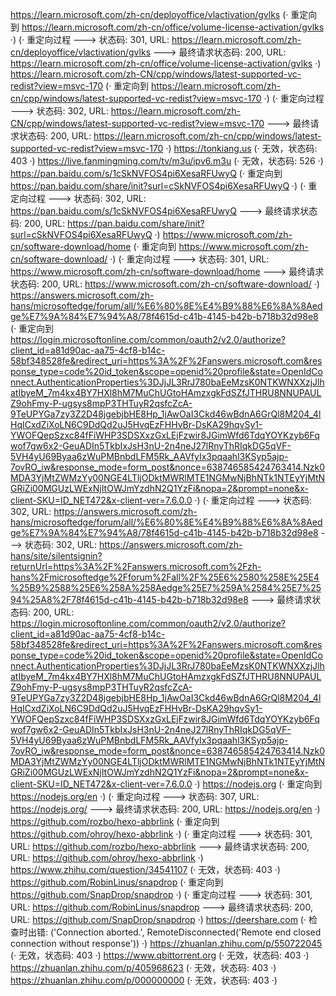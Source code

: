 https://learn.microsoft.com/zh-cn/deployoffice/vlactivation/gvlks (· 重定向到 https://learn.microsoft.com/zh-cn/office/volume-license-activation/gvlks ·)
(· 重定向过程 ---> 状态码: 301, URL: https://learn.microsoft.com/zh-cn/deployoffice/vlactivation/gvlks ---> 最终请求状态码: 200, URL: https://learn.microsoft.com/zh-cn/office/volume-license-activation/gvlks ·)
https://learn.microsoft.com/zh-CN/cpp/windows/latest-supported-vc-redist?view=msvc-170 (· 重定向到 https://learn.microsoft.com/zh-cn/cpp/windows/latest-supported-vc-redist?view=msvc-170 ·)
(· 重定向过程 ---> 状态码: 302, URL: https://learn.microsoft.com/zh-CN/cpp/windows/latest-supported-vc-redist?view=msvc-170 ---> 最终请求状态码: 200, URL: https://learn.microsoft.com/zh-cn/cpp/windows/latest-supported-vc-redist?view=msvc-170 ·)
https://tonkiang.us (· 无效，状态码: 403 ·)
https://live.fanmingming.com/tv/m3u/ipv6.m3u (· 无效，状态码: 526 ·)
https://pan.baidu.com/s/1cSkNVFOS4pi6XesaRFUwyQ (· 重定向到 https://pan.baidu.com/share/init?surl=cSkNVFOS4pi6XesaRFUwyQ ·)
(· 重定向过程 ---> 状态码: 302, URL: https://pan.baidu.com/s/1cSkNVFOS4pi6XesaRFUwyQ ---> 最终请求状态码: 200, URL: https://pan.baidu.com/share/init?surl=cSkNVFOS4pi6XesaRFUwyQ ·)
https://www.microsoft.com/zh-cn/software-download/home (· 重定向到 https://www.microsoft.com/zh-cn/software-download/ ·)
(· 重定向过程 ---> 状态码: 301, URL: https://www.microsoft.com/zh-cn/software-download/home ---> 最终请求状态码: 200, URL: https://www.microsoft.com/zh-cn/software-download/ ·)
https://answers.microsoft.com/zh-hans/microsoftedge/forum/all/%E6%80%8E%E4%B9%88%E6%8A%8Aedge%E7%9A%84%E7%94%A8/78f4615d-c41b-4145-b42b-b718b32d98e8 (· 重定向到 https://login.microsoftonline.com/common/oauth2/v2.0/authorize?client_id=a81d90ac-aa75-4cf8-b14c-58bf348528fe&redirect_uri=https%3A%2F%2Fanswers.microsoft.com&response_type=code%20id_token&scope=openid%20profile&state=OpenIdConnect.AuthenticationProperties%3DJjJL3RrJ780baEeMzsK0NTKWNXXzjJlhatIbyeM_7m4kx4BY7HXl8hM7MuChUGtoHAmzxgkFdSZfJTHRU8NNUPAULZ9ohFmy-P-ugsys8mpP3THTuyR2qsfcZcA-9TeUPYGa7zy3Z2D48jgebjbHE8Hp_1jAwOaI3Ckd46wBdnA6GrQl8M204_4lHqICxdZiXoLN6C9DdQd2uJ5HvqEzFHHvBr-DsKA29hqvSy1-YWOFQepSzxc84fFiWHP3SDSXxzGxLEjFzwir8JGimWfd6TdqYOYKzyb6Fqwof7gw6x2-GeuADIn5TkbIxJsH3nU-2n4neJ27lRnyThRIqkDG5qVF-5VH4yU69Byaa6zWuPMBnbdLFM5Rk_AAVfyIx3pqaahl3KSyp5ajp-7ovRO_iw&response_mode=form_post&nonce=638746585424763414.Nzk0MDA3YjMtZWMzYy00NGE4LTljODktMWRlMTE1NGMwNjBhNTk1NTEyYjMtNGRiZi00MGUzLWExNjItOWJmYzdhN2Q1YzFi&nopa=2&prompt=none&x-client-SKU=ID_NET472&x-client-ver=7.6.0.0 ·)
(· 重定向过程 ---> 状态码: 302, URL: https://answers.microsoft.com/zh-hans/microsoftedge/forum/all/%E6%80%8E%E4%B9%88%E6%8A%8Aedge%E7%9A%84%E7%94%A8/78f4615d-c41b-4145-b42b-b718b32d98e8 ---> 状态码: 302, URL: https://answers.microsoft.com/zh-hans/site/silentsignin?returnUrl=https%3A%2F%2Fanswers.microsoft.com%2Fzh-hans%2Fmicrosoftedge%2Fforum%2Fall%2F%25E6%2580%258E%25E4%25B9%2588%25E6%258A%258Aedge%25E7%259A%2584%25E7%2594%25A8%2F78f4615d-c41b-4145-b42b-b718b32d98e8 ---> 最终请求状态码: 200, URL: https://login.microsoftonline.com/common/oauth2/v2.0/authorize?client_id=a81d90ac-aa75-4cf8-b14c-58bf348528fe&redirect_uri=https%3A%2F%2Fanswers.microsoft.com&response_type=code%20id_token&scope=openid%20profile&state=OpenIdConnect.AuthenticationProperties%3DJjJL3RrJ780baEeMzsK0NTKWNXXzjJlhatIbyeM_7m4kx4BY7HXl8hM7MuChUGtoHAmzxgkFdSZfJTHRU8NNUPAULZ9ohFmy-P-ugsys8mpP3THTuyR2qsfcZcA-9TeUPYGa7zy3Z2D48jgebjbHE8Hp_1jAwOaI3Ckd46wBdnA6GrQl8M204_4lHqICxdZiXoLN6C9DdQd2uJ5HvqEzFHHvBr-DsKA29hqvSy1-YWOFQepSzxc84fFiWHP3SDSXxzGxLEjFzwir8JGimWfd6TdqYOYKzyb6Fqwof7gw6x2-GeuADIn5TkbIxJsH3nU-2n4neJ27lRnyThRIqkDG5qVF-5VH4yU69Byaa6zWuPMBnbdLFM5Rk_AAVfyIx3pqaahl3KSyp5ajp-7ovRO_iw&response_mode=form_post&nonce=638746585424763414.Nzk0MDA3YjMtZWMzYy00NGE4LTljODktMWRlMTE1NGMwNjBhNTk1NTEyYjMtNGRiZi00MGUzLWExNjItOWJmYzdhN2Q1YzFi&nopa=2&prompt=none&x-client-SKU=ID_NET472&x-client-ver=7.6.0.0 ·)
https://nodejs.org (· 重定向到 https://nodejs.org/en ·)
(· 重定向过程 ---> 状态码: 307, URL: https://nodejs.org/ ---> 最终请求状态码: 200, URL: https://nodejs.org/en ·)
https://github.com/rozbo/hexo-abbrlink (· 重定向到 https://github.com/ohroy/hexo-abbrlink ·)
(· 重定向过程 ---> 状态码: 301, URL: https://github.com/rozbo/hexo-abbrlink ---> 最终请求状态码: 200, URL: https://github.com/ohroy/hexo-abbrlink ·)
https://www.zhihu.com/question/34541107 (· 无效，状态码: 403 ·)
https://github.com/RobinLinus/snapdrop (· 重定向到 https://github.com/SnapDrop/snapdrop ·)
(· 重定向过程 ---> 状态码: 301, URL: https://github.com/RobinLinus/snapdrop ---> 最终请求状态码: 200, URL: https://github.com/SnapDrop/snapdrop ·)
https://deershare.com (· 检查时出错: ('Connection aborted.', RemoteDisconnected('Remote end closed connection without response')) ·)
https://zhuanlan.zhihu.com/p/550722045 (· 无效，状态码: 403 ·)
https://www.qbittorrent.org (· 无效，状态码: 403 ·)
https://zhuanlan.zhihu.com/p/405968623 (· 无效，状态码: 403 ·)
https://zhuanlan.zhihu.com/p/000000000 (· 无效，状态码: 403 ·)
